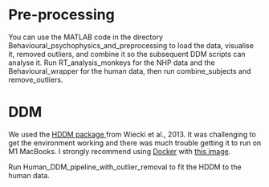 # Pre-processing
You can use the MATLAB code in the directory Behavioural_psychophysics_and_preprocessing to load the data, visualise it, removed outliers, and combine it so the subsequent DDM scripts can analyse it. Run RT_analysis_monkeys for the NHP data and the Behavioural_wrapper for the human data, then run combine_subjects and remove_outliers. 

# DDM
We used the [HDDM package ](https://hddm.readthedocs.io/en/latest/) from Wiecki et al., 2013. It was challenging to get the environment working and there was much trouble getting it to run on M1 MacBooks. I strongly recommend using [Docker](https://www.docker.com) with [this image](https://hub.docker.com/r/hcp4715/hddm). 

Run Human_DDM_pipeline_with_outlier_removal to fit the HDDM to the human data. 
